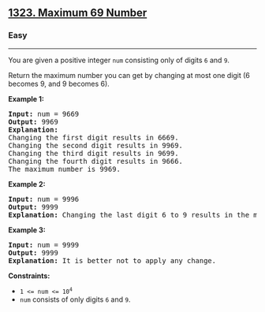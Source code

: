 <h2><a href="https://leetcode.com/problems/maximum-69-number/">1323. Maximum 69 Number</a></h2>
<h3>Easy</h3>
<hr>
<div>
<p>You are given a positive integer <code>num</code> consisting only of digits <code>6</code> and <code>9</code>.</p>

<p>Return the maximum number you can get by changing at most one digit (6 becomes 9, and 9 becomes 6).</p>

<p><strong class="example">Example 1:</strong></p>
<pre><strong>Input:</strong> num = 9669
<strong>Output:</strong> 9969
<strong>Explanation:</strong> 
Changing the first digit results in 6669.
Changing the second digit results in 9969.
Changing the third digit results in 9699.
Changing the fourth digit results in 9666.
The maximum number is 9969.
</pre>

<p><strong class="example">Example 2:</strong></p>
<pre><strong>Input:</strong> num = 9996
<strong>Output:</strong> 9999
<strong>Explanation:</strong> Changing the last digit 6 to 9 results in the maximum number.
</pre>

<p><strong class="example">Example 3:</strong></p>
<pre><strong>Input:</strong> num = 9999
<strong>Output:</strong> 9999
<strong>Explanation:</strong> It is better not to apply any change.
</pre>

<p><strong>Constraints:</strong></p>
<ul>
  <li><code>1 &lt;= num &lt;= 10<sup>4</sup></code></li>
  <li><code>num</code> consists of only digits <code>6</code> and <code>9</code>.</li>
</ul>
</div>
